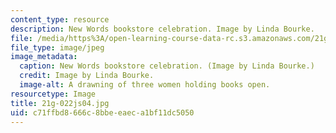 ```yaml
---
content_type: resource
description: New Words bookstore celebration. Image by Linda Bourke.
file: /media/https%3A/open-learning-course-data-rc.s3.amazonaws.com/21g-022j-international-womens-voices-spring-2004/c71ffbd8666c8bbeeaeca1bf11dc5050_21g-022js04.jpg
file_type: image/jpeg
image_metadata:
  caption: New Words bookstore celebration. (Image by Linda Bourke.)
  credit: Image by Linda Bourke.
  image-alt: A drawning of three women holding books open.
resourcetype: Image
title: 21g-022js04.jpg
uid: c71ffbd8-666c-8bbe-eaec-a1bf11dc5050
---
```

